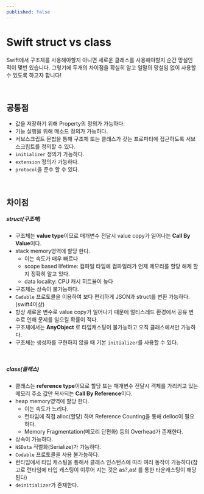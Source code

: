 ```yaml
---
published: false
---
```




# Swift struct vs class  


Swift에서 구조체를 사용해야할지 아니면 새로운 클래스를 사용해야할지 순간 망설인 적이 몇번 있습니다. 그렇기에 두개의 차이점을 확실히 알고 일말의 망설임 없이 사용할 수 있도록 하고자 합니다!  


<br>

## 공통점  

- 값을 저장하기 위해 Property의 정의가 가능하다.  
- 기능 실행을 위해 메소드 정의가 가능하다.  
- 서브스크립트 문법을 통해 구조체 또는 클래스가 갖는 프로퍼티에 접근하도록 서브스크립트를 정의할 수 있다.
- `initializer` 정의가 가능하다.
- `extension` 정의가 가능하다.
- `protocol`을 준수 할 수 있다.  

<br>

## 차이점  

##### struct(구조체)

- 구조체는 **value type**이므로 매개변수 전달시 value copy가 일어나는 **Call By Value**이다.
- stack memory영역에 할당 한다.
	- 이는 속도가 매우 빠르다
    - scope based lifetime: 컴파일 타임에 컴파일러가 언제 메모리를 할당 해제 할지 정확히 알고 있다.
    - data locality: CPU 캐시 히트율이 높다
- 구조체는 상속이 불가능하다.
- `Cadable` 프로토콜을 이용하여 보다 편리하게 JSON과 struct를 변환 가능하다.(swift4이상)
- 항상 새로운 변수로 value copy가 일어나기 때문에 멀티스레드 환경에서 공유 변수로 인해 문제를 일으킬 확률이 적다.
- 구조체에서는 **AnyObject** 로 타입캐스팅이 불가능하고 오직 클래스에서만 가능하다.
- 구조체는 생성자를 구현하지 않을 때 기본 `initializer`를 사용할 수 있다.  

<br>

##### class(클래스)  

- 클래스는 **reference type**이므로  할당 또는 매개변수 전달시 객체를 가리키고 있는 메모리 주소 값만 복사되는 **Call By Reference**이다.
- heap memory영역에 할당 한다.
	- 이는 속도가 느리다.
    - 런타임에 직접 alloc(할당) 하며 Reference Counting을 통해 delloc이 필요하다.
    - Memory Fragmentation(메모리 단편화) 등의 Overhead가 존재한다.
- 상속이 가능하다.
- `NSData` 직렬화(Serialize)가 가능하다.
- `Codable` 프로토콜을 사용 불가능하다.
- 런타임에서 타입 캐스팅을 통해서 클래스 인스턴스에 따라 여러 동작이 가능하다(참고로 런타임에 타입 캐스팅이 이루어 지는 것은 as?,as! 를 통한 타운캐스팅이 해당된다)
- `deinitializer`가 존재한다.


























